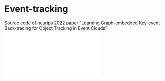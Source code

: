 # Event-tracking
Source code of neurips 2022 paper "Learning Graph-embedded Key-event Back-tracing for Object Tracking in Event Clouds"
![image](/figures/f2-8.pdf)
